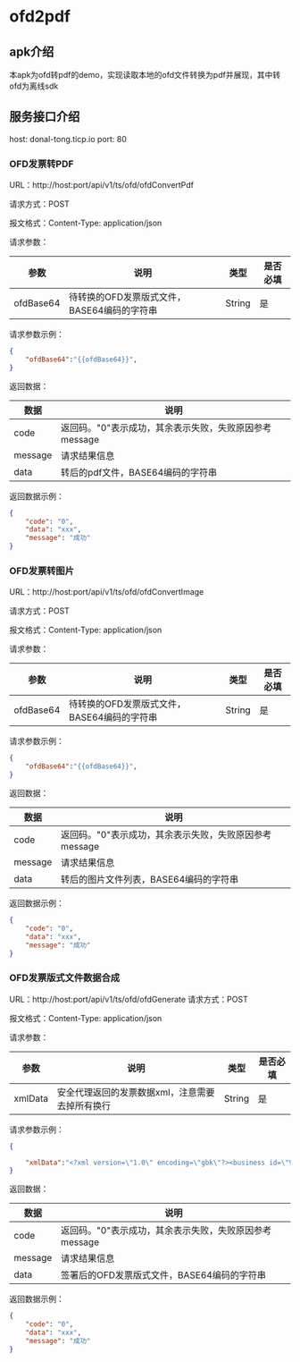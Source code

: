 # ofd2pdf

## apk介绍

本apk为ofd转pdf的demo，实现读取本地的ofd文件转换为pdf并展现，其中转ofd为离线sdk

## 服务接口介绍

host: donal-tong.ticp.io
port: 80

### OFD发票转PDF

URL：http://host:port/api/v1/ts/ofd/ofdConvertPdf

请求方式：POST

报文格式：Content-Type: application/json

请求参数：

| 参数        | 说明                                                         | 类型    | 是否必填 |
| ----------- | ------------------------------------------------------------ | ------- | -------- |
| ofdBase64   | 待转换的OFD发票版式文件，BASE64编码的字符串                  | String  | 是       |


请求参数示例：

```json
{
    "ofdBase64":"{{ofdBase64}}",
}
```

返回数据：

| 数据    | 说明                                                   |
| ------- | ------------------------------------------------------ |
| code    | 返回码。"0"表示成功，其余表示失败，失败原因参考message |
| message | 请求结果信息                                           |
| data    | 转后的pdf文件，BASE64编码的字符串            |

返回数据示例：

```json
{
	"code": "0",
	"data": "xxx",
	"message": "成功"
}
```

### OFD发票转图片

URL：http://host:port/api/v1/ts/ofd/ofdConvertImage

请求方式：POST

报文格式：Content-Type: application/json

请求参数：

| 参数        | 说明                                                         | 类型    | 是否必填 |
| ----------- | ------------------------------------------------------------ | ------- | -------- |
| ofdBase64   | 待转换的OFD发票版式文件，BASE64编码的字符串                  | String  | 是       |


请求参数示例：

```json
{
    "ofdBase64":"{{ofdBase64}}",
}
```

返回数据：

| 数据    | 说明                                                   |
| ------- | ------------------------------------------------------ |
| code    | 返回码。"0"表示成功，其余表示失败，失败原因参考message |
| message | 请求结果信息                                           |
| data    | 转后的图片文件列表，BASE64编码的字符串            |

返回数据示例：

```json
{
	"code": "0",
	"data": "xxx",
	"message": "成功"
}
```

### OFD发票版式文件数据合成


URL：http://host:port/api/v1/ts/ofd/ofdGenerate
请求方式：POST

报文格式：Content-Type: application/json

请求参数：

| 参数        | 说明                                                         | 类型    | 是否必填 |
| ----------- | ------------------------------------------------------------ | ------- | -------- |
| xmlData     | 安全代理返回的发票数据xml，注意需要去掉所有换行              | String  | 是       |

请求参数示例：

```json
{

    "xmlData":"<?xml version=\"1.0\" encoding=\"gbk\"?><business id=\"93001\" comment=\"发票开具\"><body><fwqdz>/fwqdz>..."
}
```

返回数据：

| 数据    | 说明                                                   |
| ------- | ------------------------------------------------------ |
| code    | 返回码。"0"表示成功，其余表示失败，失败原因参考message |
| message | 请求结果信息                                           |
| data    | 签署后的OFD发票版式文件，BASE64编码的字符串            |

返回数据示例：

```json
{
	"code": "0",
	"data": "xxx",
	"message": "成功"
}
```